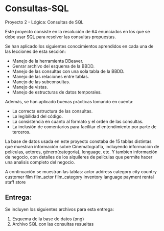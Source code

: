 # Consultas-SQL
Proyecto 2 - Lógica: Consultas de SQL

Este proyecto consiste en la resolución de 64 enunciados en los que se debe usar SQL para resolver las consultas propuestas.

Se han aplicado los siguientes conocimientos aprendidos en cada una de las lecciones de esta sección:

- Manejo de la herramienta DBeaver.
- Genrar archivo del esquema de la BBDD.
- Manejo de las consultas con una sola tabla de la BBDD.
- Manejo de las relaciones entre tablas.
- Manejo de las subconsultas.
- Manejo de vistas.
- Manejo de estructuras de datos temporales.

Además, se han aplicado buenas prácticas tomando en cuenta:
- La correcta estructura de las consultas.
- La legibilidad del código.
- La consistencia en cuanto al formato y el orden de las consultas.
- La inclusión de comentarios para facilitar el entendimiento por parte de terceros.

La base de datos usada en este proyecto constaba de 15 tablas distintas que muestran información sobre Cinematografía, incluyendo información de películas, actores, género(categoria), lenguage, etc. Y tambien información de negocio, con detalles de los alquileres de películas que permite hacer una analisis completo del negocio.  

A continuación se muestran las tablas:
actor
address
category
city
country
customer
film
film_actor
film_category
inventory
language
payment
rental
staff
store

## Entrega:

Se incluyen los siguientes archivos para esta entrega:
1. Esquema de la base de datos (png)
2. Archivo SQL con las consultas resueltas

